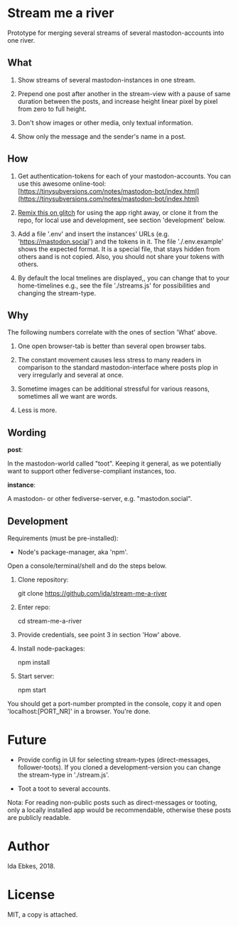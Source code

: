 Stream me a river
=================

Prototype for merging several streams of several
mastodon-accounts into one river.


What
----


1. Show streams of several mastodon-instances in one stream.

2. Prepend one post after another in the stream-view
   with a pause of same duration between the posts,
   and increase height linear pixel by pixel from
   zero to full height.

3. Don't show images or other media, only textual information.

4. Show only the message and the sender's name in a post.



How
---


1. Get authentication-tokens for each of your mastodon-accounts.
You can use this awesome online-tool:
[https://tinysubversions.com/notes/mastodon-bot/index.html](https://tinysubversions.com/notes/mastodon-bot/index.html)



2. [Remix this on glitch](https://glitch.com/edit/#!/laser-volleyball)
for using the app right away, or clone it from the repo, for local use
and development, see section 'development' below.


3. Add a file '.env' and insert the instances' URLs
(e.g. 'https://mastodon.social') and the tokens in it.
The file './.env.example' shows the expected format.
It is a special file, that stays hidden from others aand is not
copied. Also, you should not share your tokens with others.


4. By default the local tmelines are displayed,, you can change that to your
home-timelines e.g., see the file './streams.js' for possibilities and changing
the stream-type.



Why
---

The following  numbers correlate with the ones of section 'What' above.

1. One open browser-tab is better than several open browser tabs.


2. The constant movement causes less stress to many readers in
comparison to the standard mastodon-interface where posts plop
in very irregularly and several at once.

3. Sometime images can be additional stressful for various reasons,
sometimes all we want are words.


4. Less is more.




Wording
-------


__post__:

In the mastodon-world called "toot". Keeping it
general, as we potentially want to support other
fediverse-compliant instances, too.


__instance__:

A mastodon- or other fediverse-server,
e.g. "mastodon.social".



Development
-----------


Requirements (must be pre-installed):

- Node's package-manager, aka 'npm'.


Open a console/terminal/shell and do the steps below.


1. Clone repository:

    git clone https://github.com/ida/stream-me-a-river


2. Enter repo:

    cd stream-me-a-river


3. Provide credentials, see point 3 in section 'How' above.


4. Install node-packages:

    npm install


5. Start server:

    npm start


You should get a port-number prompted in the console, copy it
and open 'localhost:[PORT_NR]' in a browser. You're done.



Future
======

- Provide config in UI for selecting stream-types (direct-messages, follower-toots). If you cloned a development-version you can change the stream-type in
'./stream.js'.

- Toot a toot to several accounts.

Nota: For reading non-public posts such as direct-messages or tooting,
only a locally installed app would be recommendable, otherwise these
posts are publicly readable.



Author
======

Ida Ebkes, 2018.



License
=======

MIT, a copy is attached.